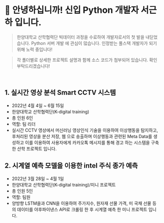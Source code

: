 # :pushpin: 안녕하십니까! 신입 Python 개발자 서근하 입니다.
>한양대학교 산학협력단 빅데이터 과정을 수료하여 개발자로서의 첫 발을 내딛었습니다. Python 서버 개발 에 관심이 많습니다. 인정받는 풀스택 개발자가 되기 위해 노력 중입니다!

>각 폴더별로 상세한 프로젝트 설명과 함께 소스 코드가 첨부되어 있습니다. 확인 부탁드리겠습니다!
</br>

## 1. 실시간 영상 분석 Smart CCTV 시스템
- 2022년 4월 4일 ~ 6월 15일
- 한양대학교 산학협력단(K-digital training)
- 총 인원 6인
- 역할: 팀 리더
- 실시간 CCTV 영상에서 머신러닝 영상인식 기술을 이용하여 이상행동을 탐지하고, 후처리된 영상을 분산 저장, 웹 으로 송출하며 이상행동과 관련된 Meta Data를 생성하고 이를 이용하여 사용자에게 카카오톡 메시지를 통해 경고 하는 시스템을 구축한 산학 프로젝트 입니다.

## 2. 시계열 예측 모델을 이용한 intel 주식 종가 예측
- 2022년 3월 28일 ~ 4월 1일
- 한양대학교 산학협력단(K-digital training)/미니 프로젝트
- 총 인원 5인
- 역할: 팀원
- 양방향 LSTM을과 CNN을 이용하여 주가지수, 원자재 선물 가격, 미 국채 선물 등의 데이터를 야후파이낸스 API로 크롤링 한 후 시계열 예측 한 미니 프로젝트 입니다.
